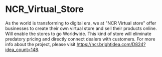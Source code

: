 # NCR_Virtual_Store
As the world is transforming to digital era, we at "NCR Virtual store" offer businesses to create their own virtual store and sell their products online. Will enable the stores to go Worldwide. This kind of store will eliminate predatory pricing and directly connect dealers with customers. For more info about the project, please visit https://ncr.brightidea.com/D824?idea_count=148.

